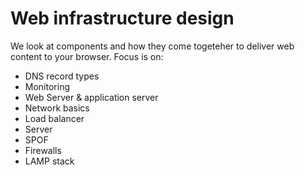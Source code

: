 # Web infrastructure design

We look at components and how they come togeteher to deliver web content to your browser. Focus is on:

- DNS record types
- Monitoring
- Web Server & application server
- Network basics
- Load balancer
- Server
- SPOF
- Firewalls
- LAMP stack
